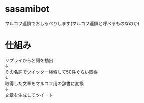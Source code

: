 sasamibot
=========


マルコフ連鎖でおしゃべりします(マルコフ連鎖と呼べるものなのか)

仕組み
========

リプライから名詞を抽出  
↓  
その名詞でツイッター検索して50件ぐらい取得  
↓  
取得した文章をマルコフ用の辞書に変換  
↓  
文章を生成してツイート  

